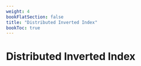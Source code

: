 ```yaml
---
weight: 4
bookFlatSection: false
title: "Distributed Inverted Index"
bookToc: true
---
```


# Distributed Inverted Index
